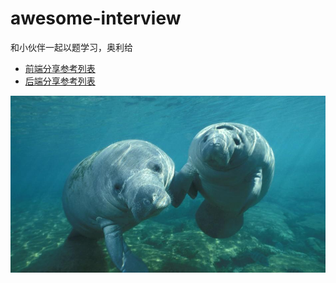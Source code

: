 # awesome-interview
和小伙伴一起以题学习，奥利给



-  [前端分享参考列表](front-end/share-list.md)
-  [后端分享参考列表](back-end/share-list.md)










![](images/west-indian-manatee-two.jpg)

















